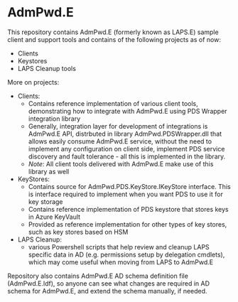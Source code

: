 # AdmPwd.E
This repository contains AdmPwd.E (formerly known as LAPS.E) sample client and support tools and contains of the following projects as of now:

- Clients
- Keystores
- LAPS Cleanup tools

More on projects:
- Clients:
  - Contains reference implementation of various client tools, demonstrating  how to integrate with AdmPwd.E using PDS Wrapper integration library
  - Generally, integration layer for development of integrations is AdmPwd.E API, distrbuted in library AdmPwd.PDSWrapper.dll that allows easily consume AdmPwd.E service, without the need to implement any configuration on client side, implement PDS service discovery and fault tolerance - all this is implemented in the library.
  - _Note_: All client tools delivered with AdmPwd.E make use of this library as well
- KeyStores:
  - Contains source for AdmPwd.PDS.KeyStore.IKeyStore interface. This is interface required to implement when you want PDS to use it for key storage
  - Contains reference implementation of PDS keystore that stores keys in Azure KeyVault
  - Provided as reference implementation for other types of key stores, such as key stores based on HSM
- LAPS Cleanup: 
  - various Powershell scripts that help review and cleanup LAPS specific data in AD (e.g. permissions setup by delegation cmdlets), which may come useful when moving from LAPS to AdmPwd.E

Repository also contains AdmPwd.E AD schema definition file (AdmPwd.E.ldf), so anyone can see what changes are required in AD schema for AdmPwd.E, and extend the schema manually, if needed.

